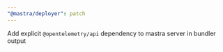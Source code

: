 ```yaml
---
"@mastra/deployer": patch
---
```


Add explicit `@opentelemetry/api` dependency to mastra server in bundler output
